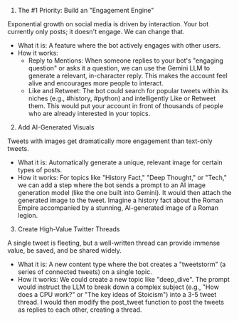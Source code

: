 

  1. The #1 Priority: Build an "Engagement Engine"

  Exponential growth on social media is driven by interaction. Your bot currently only posts; it doesn't engage. We
  can change that.

   * What it is: A feature where the bot actively engages with other users.
   * How it works:
       * Reply to Mentions: When someone replies to your bot's "engaging question" or asks it a question, we can use
         the Gemini LLM to generate a relevant, in-character reply. This makes the account feel alive and encourages
         more people to interact.
       * Like and Retweet: The bot could search for popular tweets within its niches (e.g., #history, #python) and
         intelligently Like or Retweet them. This would put your account in front of thousands of people who are
         already interested in your topics.

  2. Add AI-Generated Visuals

  Tweets with images get dramatically more engagement than text-only tweets.

   * What it is: Automatically generate a unique, relevant image for certain types of posts.
   * How it works: For topics like "History Fact," "Deep Thought," or "Tech," we can add a step where the bot sends a
     prompt to an AI image generation model (like the one built into Gemini). It would then attach the generated image
      to the tweet. Imagine a history fact about the Roman Empire accompanied by a stunning, AI-generated image of a
     Roman legion.

  3. Create High-Value Twitter Threads

  A single tweet is fleeting, but a well-written thread can provide immense value, be saved, and be shared widely.

   * What it is: A new content type where the bot creates a "tweetstorm" (a series of connected tweets) on a single
     topic.
   * How it works: We could create a new topic like "deep_dive". The prompt would instruct the LLM to break down a
     complex subject (e.g., "How does a CPU work?" or "The key ideas of Stoicism") into a 3-5 tweet thread. I would
     then modify the post_tweet function to post the tweets as replies to each other, creating a thread.


